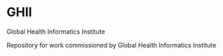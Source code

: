 # GHII
Global Health Informatics Institute

Repository for work commissioned by Global Health Informatics Institute
